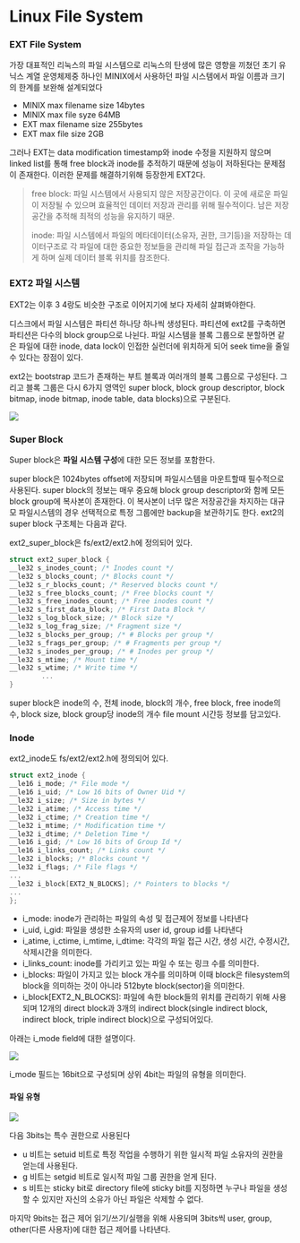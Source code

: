 # Linux File System

### EXT File System

가장 대표적인 리눅스의 파일 시스템으로 리눅스의 탄생에 많은 영향을 끼쳤던 초기 유닉스 계열 운영체제중 하나인 MINIX에서 사용하던 파일 시스템에서 파일 이름과 크기의 한계를 보완해 설계되었다

- MINIX max filename size 14bytes
- MINIX max file syze 64MB
- EXT max filename size 255bytes
- EXT max file size 2GB

그러나 EXT는 data modification timestamp와 inode 수정을 지원하지 않으며 linked list를 통해 free block과 inode를 추적하기 때문에 성능이 저하된다는 문제점이 존재한다. 이러한 문제를 해결하기위해 등장한게 EXT2다.

> free block: 파일 시스템에서 사용되지 않은 저장공간이다. 이 곳에 새로운 파일이 저장될 수 있으며 효율적인 데이터 저장과 관리를 위해 필수적이다. 남은 저장공간을 추적해 최적의 성능을 유지하기 때문.
>
> inode: 파일 시스템에서 파일의 메타데이터(소유자, 권한, 크기등)을 저장하는 데이터구조로 각 파일에 대한 중요한 정보들을 관리해 파일 접근과 조작을 가능하게 하며 실제 데이터 블록 위치를 참조한다.

### EXT2 파일 시스템

EXT2는 이후 3 4랑도 비슷한 구조로 이어지기에 보다 자세히 살펴봐야한다.

디스크에서 파일 시스템은 파티션 하나당 하나씩 생성된다. 파티션에 ext2를 구축하면 파티션은 다수의 block group으로 나뉜다. 파일 시스템을 블록 그룹으로 분할하면 같은 파일에 대한 inode, data lock이 인접한 실런더에 위치하게 되어 seek time을 줄일 수 있다는 장점이 있다.

ext2는 bootstrap 코드가 존재하는 부트 블록과 여러개의 블록 그룹으로 구성된다. 그리고 블록 그룹은 다시 6가지 영역인 super block, block group descriptor, block bitmap, inode bitmap, inode table, data blocks)으로 구분된다.

![](https://miro.medium.com/v2/resize:fit:1400/format:webp/0*pKWm_RvuEwbJ6rdr)

### Super Block

Super block은 **파일 시스템 구성**에 대한 모든 정보를 포함한다.

super block은 1024bytes offset에 저장되며 파일시스템을 마운트할때 필수적으로 사용된다. super block의 정보는 매우 중요해 block group descriptor와 함께 모든 block group에 복사본이 존재한다. 이 복사본이 너무 많은 저장공간을 차지하는 대규모 파일시스템의 경우 선택적으로 특정 그룹에만 backup을 보관하기도 한다. ext2의 super block 구조체는 다음과 같다.

ext2_super_block은 fs/ext2/ext2.h에 정의되어 있다.

```h
struct ext2_super_block {
__le32 s_inodes_count; /* Inodes count */
__le32 s_blocks_count; /* Blocks count */
__le32 s_r_blocks_count; /* Reserved blocks count */
__le32 s_free_blocks_count; /* Free blocks count */
__le32 s_free_inodes_count; /* Free inodes count */
__le32 s_first_data_block; /* First Data Block */
__le32 s_log_block_size; /* Block size */
__le32 s_log_frag_size; /* Fragment size */
__le32 s_blocks_per_group; /* # Blocks per group */
__le32 s_frags_per_group; /* # Fragments per group */
__le32 s_inodes_per_group; /* # Inodes per group */
__le32 s_mtime; /* Mount time */
__le32 s_wtime; /* Write time */
        ...
}
```

super block은 inode의 수, 전체 inode, block의 개수, free block, free inode의 수, block size, block group당 inode의 개수 file mount 시간등 정보를 담고있다.

### Inode

ext2_inode도 fs/ext2/ext2.h에 정의되어 있다.

```h
struct ext2_inode {
__le16 i_mode; /* File mode */
__le16 i_uid; /* Low 16 bits of Owner Uid */
__le32 i_size; /* Size in bytes */
__le32 i_atime; /* Access time */
__le32 i_ctime; /* Creation time */
__le32 i_mtime; /* Modification time */
__le32 i_dtime; /* Deletion Time */
__le16 i_gid; /* Low 16 bits of Group Id */
__le16 i_links_count; /* Links count */
__le32 i_blocks; /* Blocks count */
__le32 i_flags; /* File flags */
...
__le32 i_block[EXT2_N_BLOCKS]; /* Pointers to blocks */
...
};
```

- i_mode: inode가 관리하는 파일의 속성 및 접근제어 정보를 나타낸다
- i_uid, i_gid: 파일을 생성한 소유자의 user id, group id를 나타낸다
- i_atime, i_ctime, i_mtime, i_dtime: 각각의 파일 접근 시간, 생성 시간, 수정시간, 삭제시간을 의미한다.
- i_links_count: inode를 가리키고 있는 파일 수 또는 링크 수를 의미한다.
- i_blocks: 파일이 가지고 있는 block 개수를 의미하며 이때 block은 filesystem의 block을 의미하는 것이 아니라 512byte block(sector)을 의미한다.
- i_block[EXT2_N_BLOCKS]: 파일에 속한 block들의 위치를 관리하기 위해 사용되며 12개의 direct block과 3개의 indirect block(single indirect block, indirect block, triple indirect block)으로 구성되어있다.

아래는 i_mode field에 대한 설명이다.

![](https://miro.medium.com/v2/resize:fit:1400/format:webp/0*of7YW3mFqCTAqavf)

i_mode 필드는 16bit으로 구성되며 상위 4bit는 파일의 유형을 의미한다.

#### 파일 유형

![](https://miro.medium.com/v2/resize:fit:748/format:webp/1*sRfTNJ1x6B8VpA4e69MLaw.png)

다음 3bits는 특수 권한으로 사용된다
- u 비트는 setuid 비트로 특정 작업을 수행하기 위한 일시적 파일 소유자의 권한을 얻는데 사용된다.
- g 비트는 setgid 비트로 일시적 파일 그룹 권한을 얻게 된다.
- s 비트는 sticky bit로 directory file에 sticky bit를 지정하면 누구나 파일을 생성할 수 있지만 자신의 소유가 아닌 파일은 삭제할 수 없다.

마지막 9bits는 접근 제어 읽기/쓰기/실행을 위해 사용되며 3bits씩 user, group, other(다른 사용자)에 대한 접근 제어를 나타낸다.